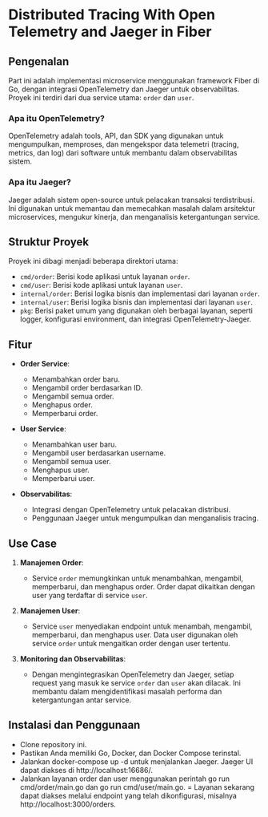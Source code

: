 # Distributed Tracing With Open Telemetry and Jaeger in Fiber

## Pengenalan
Part ini adalah implementasi microservice menggunakan framework Fiber di Go, dengan integrasi OpenTelemetry dan Jaeger untuk observabilitas. Proyek ini terdiri dari dua service utama: `order` dan `user`.

### Apa itu OpenTelemetry?
OpenTelemetry adalah tools, API, dan SDK yang digunakan untuk mengumpulkan, memproses, dan mengekspor data telemetri (tracing, metrics, dan log) dari software untuk membantu dalam observabilitas sistem.

### Apa itu Jaeger?
Jaeger adalah sistem open-source untuk pelacakan transaksi terdistribusi. Ini digunakan untuk memantau dan memecahkan masalah dalam arsitektur microservices, mengukur kinerja, dan menganalisis ketergantungan service.

## Struktur Proyek
Proyek ini dibagi menjadi beberapa direktori utama:
- `cmd/order`: Berisi kode aplikasi untuk layanan `order`.
- `cmd/user`: Berisi kode aplikasi untuk layanan `user`.
- `internal/order`: Berisi logika bisnis dan implementasi dari layanan `order`.
- `internal/user`: Berisi logika bisnis dan implementasi dari layanan `user`.
- `pkg`: Berisi paket umum yang digunakan oleh berbagai layanan, seperti logger, konfigurasi environment, dan integrasi OpenTelemetry-Jaeger.

## Fitur
- **Order Service**:
    - Menambahkan order baru.
    - Mengambil order berdasarkan ID.
    - Mengambil semua order.
    - Menghapus order.
    - Memperbarui order.

- **User Service**:
    - Menambahkan user baru.
    - Mengambil user berdasarkan username.
    - Mengambil semua user.
    - Menghapus user.
    - Memperbarui user.

- **Observabilitas**:
    - Integrasi dengan OpenTelemetry untuk pelacakan distribusi.
    - Penggunaan Jaeger untuk mengumpulkan dan menganalisis tracing.

## Use Case
1. **Manajemen Order**:
    - Service `order` memungkinkan untuk menambahkan, mengambil, memperbarui, dan menghapus order. Order dapat dikaitkan dengan user yang terdaftar di service `user`.

2. **Manajemen User**:
    - Service `user` menyediakan endpoint untuk menambah, mengambil, memperbarui, dan menghapus user. Data user digunakan oleh service `order` untuk mengaitkan order dengan user tertentu.

3. **Monitoring dan Observabilitas**:
    - Dengan mengintegrasikan OpenTelemetry dan Jaeger, setiap request yang masuk ke service `order` dan `user` akan dilacak. Ini membantu dalam mengidentifikasi masalah performa dan ketergantungan antar service.

## Instalasi dan Penggunaan
- Clone repository ini.
- Pastikan Anda memiliki Go, Docker, dan Docker Compose terinstal.
- Jalankan docker-compose up -d untuk menjalankan Jaeger. Jaeger UI dapat diakses di http://localhost:16686/.
- Jalankan layanan order dan user menggunakan perintah go run cmd/order/main.go dan go run cmd/user/main.go.
= Layanan sekarang dapat diakses melalui endpoint yang telah dikonfigurasi, misalnya http://localhost:3000/orders.